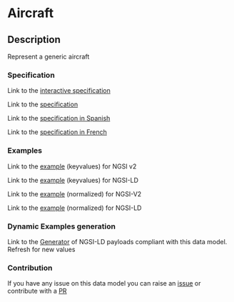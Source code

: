 # Aircraft

## Description 

Represent a generic aircraft
### Specification

Link to the [interactive specification](https://swagger.lab.fiware.org/?url=https://smart-data-models.github.io/dataModel.Aeronautics/Aircraft/swagger.yaml)

Link to the [specification](https://smart-data-models.github.io/dataModel.Aeronautics/Aircraft/doc/spec.md)

Link to the [specification in Spanish](https://smart-data-models.github.io/dataModel.Aeronautics/Aircraft/doc/spec_ES.md)

Link to the [specification in French](https://smart-data-models.github.io/dataModel.Aeronautics/Aircraft/doc/spec_FR.md)
### Examples

Link to the [example](https://smart-data-models.github.io/dataModel.Aeronautics/Aircraft/examples/example.json) (keyvalues) for NGSI v2

Link to the [example](https://smart-data-models.github.io/dataModel.Aeronautics/Aircraft/examples/example.jsonld) (keyvalues) for NGSI-LD

Link to the [example](https://smart-data-models.github.io/dataModel.Aeronautics/Aircraft/examples/example-normalized.json) (normalized) for NGSI-V2

Link to the [example](https://smart-data-models.github.io/dataModel.Aeronautics/Aircraft/examples/example-normalized.jsonld) (normalized) for NGSI-LD
### Dynamic Examples generation

Link to the [Generator](https://smartdatamodels.org/extra/ngsi-ld_generator_v0.91.php?schemaUrl=https://raw.githubusercontent.com/smart-data-models/dataModel.Aeronautics/master/Aircraft/schema.json&email=info@smartdatamodels.org) of NGSI-LD payloads compliant with this data model. Refresh for new values
### Contribution

 If you have any issue on this data model you can raise an [issue](https://github.com/smart-data-models/dataModel.Aeronautics/issues)  or contribute with a [PR](https://github.com/smart-data-models/dataModel.Aeronautics/pulls)